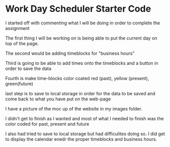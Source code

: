 # Work Day Scheduler Starter Code

I started off with commenting what I will be doing in order to complete the assignment

The first thing I will be working on is being able to put the current day on top of the page. 

The second would be adding timeblocks for "business hours"

Third is going to be able to add times onto the timeblocks and a button in order to save the data

Fourth is make time-blocks color coated red (past), yellow (present), green(future)

last step is to save to local storage in order for the data to be saved and come back to what you have put on the web-page

I have a picture of the moc up of the website in my images folder.


I didn't get to finish as I wanted and most of what I needed to finish was the color coded for past, present and future

I also had tried to save to local storage but had difficulites doing so. I did get to display the calendar enedr the proper timeblocks and business hours. 
